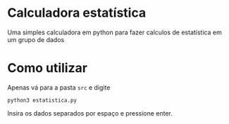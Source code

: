 # Calculadora estatística
Uma simples calculadora em python para fazer calculos de estatística em um grupo de dados

# Como utilizar

Apenas vá para a pasta ```src``` e digite

```python3 estatistica.py```

Insira os dados separados por espaço e pressione enter.
